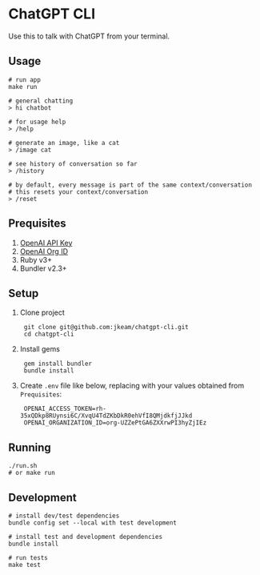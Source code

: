 # ChatGPT CLI

Use this to talk with ChatGPT from your terminal.

## Usage

```shell
# run app
make run

# general chatting
> hi chatbot

# for usage help
> /help

# generate an image, like a cat
> /image cat

# see history of conversation so far
> /history

# by default, every message is part of the same context/conversation
# this resets your context/conversation
> /reset
```

## Prequisites

1. [OpenAI API Key](https://platform.openai.com/account/api-keys)
2. [OpenAI Org ID](https://platform.openai.com/account/org-settings)
3. Ruby v3+
4. Bundler v2.3+

## Setup

1. Clone project

        git clone git@github.com:jkeam/chatgpt-cli.git
        cd chatgpt-cli

2. Install gems

        gem install bundler
        bundle install

3. Create `.env` file like below, replacing with your values obtained from `Prequisites`:

        OPENAI_ACCESS_TOKEN=rh-35xQDkp8RUynsi6C/XvqU4TdZKbDkR0ehVfI8QMjdkfjJJkd
        OPENAI_ORGANIZATION_ID=org-UZZePtGA6ZXXrwPI3hyZjIEz

## Running

```shell
./run.sh
# or make run
```

## Development

```shell
# install dev/test dependencies
bundle config set --local with test development

# install test and development dependencies
bundle install

# run tests
make test
```

